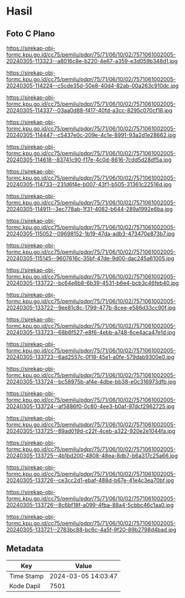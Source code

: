 # Hasil

## Foto C Plano

https://sirekap-obj-formc.kpu.go.id/cc75/pemilu/pdpr/75/71/06/10/02/7571061002005-20240305-113323--a8016c8e-b220-4e67-a359-e3d059b348d1.jpg

https://sirekap-obj-formc.kpu.go.id/cc75/pemilu/pdpr/75/71/06/10/02/7571061002005-20240305-114224--c5cde35d-50e8-40d4-82ab-00a263c910dc.jpg

https://sirekap-obj-formc.kpu.go.id/cc75/pemilu/pdpr/75/71/06/10/02/7571061002005-20240305-114337--03aa0d88-f417-40fd-a3cc-8295c070cf18.jpg

https://sirekap-obj-formc.kpu.go.id/cc75/pemilu/pdpr/75/71/06/10/02/7571061002005-20240305-114447--c5437e0c-209e-4c1e-8991-93a2d1e28662.jpg

https://sirekap-obj-formc.kpu.go.id/cc75/pemilu/pdpr/75/71/06/10/02/7571061002005-20240305-114618--83741c90-f17e-4c0d-8616-7cdd5d28df5a.jpg

https://sirekap-obj-formc.kpu.go.id/cc75/pemilu/pdpr/75/71/06/10/02/7571061002005-20240305-114733--231d6f4e-b007-43f1-b505-31361c22516d.jpg

https://sirekap-obj-formc.kpu.go.id/cc75/pemilu/pdpr/75/71/06/10/02/7571061002005-20240305-114911--3ec778ab-1f31-4082-b644-289a1992e6ba.jpg

https://sirekap-obj-formc.kpu.go.id/cc75/pemilu/pdpr/75/71/06/10/02/7571061002005-20240305-115052--09698152-1b19-47da-adb3-473470e873b7.jpg

https://sirekap-obj-formc.kpu.go.id/cc75/pemilu/pdpr/75/71/06/10/02/7571061002005-20240305-115145--9607616c-35bf-47de-9d00-dac245a61005.jpg

https://sirekap-obj-formc.kpu.go.id/cc75/pemilu/pdpr/75/71/06/10/02/7571061002005-20240305-133722--bc64e6b8-6b39-4531-b6e4-bcb3c46feb40.jpg

https://sirekap-obj-formc.kpu.go.id/cc75/pemilu/pdpr/75/71/06/10/02/7571061002005-20240305-133722--9ee81c8c-1799-477b-8cee-e586d33cc90f.jpg

https://sirekap-obj-formc.kpu.go.id/cc75/pemilu/pdpr/75/71/06/10/02/7571061002005-20240305-133723--68b6f527-e8f6-4ebb-a748-6ce4aca47e1d.jpg

https://sirekap-obj-formc.kpu.go.id/cc75/pemilu/pdpr/75/71/06/10/02/7571061002005-20240305-133723--6ad2557c-0f18-45e1-a0fe-579dab9300e0.jpg

https://sirekap-obj-formc.kpu.go.id/cc75/pemilu/pdpr/75/71/06/10/02/7571061002005-20240305-133724--bc58975b-af4e-4dbe-bb38-e0c316973dfb.jpg

https://sirekap-obj-formc.kpu.go.id/cc75/pemilu/pdpr/75/71/06/10/02/7571061002005-20240305-133724--af5886f0-0c80-4ee3-b0af-97dcf2962725.jpg

https://sirekap-obj-formc.kpu.go.id/cc75/pemilu/pdpr/75/71/06/10/02/7571061002005-20240305-133725--89ad019d-c22f-4ceb-a322-920e2e1044fa.jpg

https://sirekap-obj-formc.kpu.go.id/cc75/pemilu/pdpr/75/71/06/10/02/7571061002005-20240305-133725--4b1bd200-4808-48ea-8db7-b6a317c25a66.jpg

https://sirekap-obj-formc.kpu.go.id/cc75/pemilu/pdpr/75/71/06/10/02/7571061002005-20240305-133726--ce3cc2d1-ebaf-488d-b67e-41e4c3ea70bf.jpg

https://sirekap-obj-formc.kpu.go.id/cc75/pemilu/pdpr/75/71/06/10/02/7571061002005-20240305-133726--8c6bf18f-a099-4fba-88a4-5cbbc46c1aa0.jpg

https://sirekap-obj-formc.kpu.go.id/cc75/pemilu/pdpr/75/71/06/10/02/7571061002005-20240305-133721--2783bc88-bc6c-4a5f-9f20-89b2798d4bad.jpg


## Metadata

| Key        | Value               |
| ---------- | ------------------- |
| Time Stamp | 2024-03-05 14:03:47 |
| Kode Dapil | 7501                |



